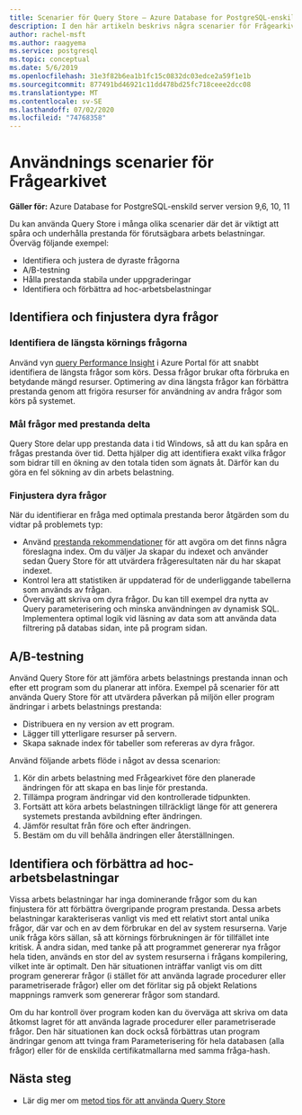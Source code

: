 ```yaml
---
title: Scenarier för Query Store – Azure Database for PostgreSQL-enskild server
description: I den här artikeln beskrivs några scenarier för Frågearkivet i Azure Database for PostgreSQL-enskild server.
author: rachel-msft
ms.author: raagyema
ms.service: postgresql
ms.topic: conceptual
ms.date: 5/6/2019
ms.openlocfilehash: 31e3f82b6ea1b1fc15c0832dc03edce2a59f1e1b
ms.sourcegitcommit: 877491bd46921c11dd478bd25fc718ceee2dcc08
ms.translationtype: MT
ms.contentlocale: sv-SE
ms.lasthandoff: 07/02/2020
ms.locfileid: "74768358"
---
```

# <a name="usage-scenarios-for-query-store"></a>Användnings scenarier för Frågearkivet

**Gäller för:** Azure Database for PostgreSQL-enskild server version 9,6, 10, 11

Du kan använda Query Store i många olika scenarier där det är viktigt att spåra och underhålla prestanda för förutsägbara arbets belastningar. Överväg följande exempel: 
- Identifiera och justera de dyraste frågorna 
- A/B-testning 
- Hålla prestanda stabila under uppgraderingar 
- Identifiera och förbättra ad hoc-arbetsbelastningar 

## <a name="identify-and-tune-expensive-queries"></a>Identifiera och finjustera dyra frågor 

### <a name="identify-longest-running-queries"></a>Identifiera de längsta körnings frågorna 
Använd vyn [query Performance Insight](concepts-query-performance-insight.md) i Azure Portal för att snabbt identifiera de längsta frågor som körs. Dessa frågor brukar ofta förbruka en betydande mängd resurser. Optimering av dina längsta frågor kan förbättra prestanda genom att frigöra resurser för användning av andra frågor som körs på systemet. 

### <a name="target-queries-with-performance-deltas"></a>Mål frågor med prestanda delta 
Query Store delar upp prestanda data i tid Windows, så att du kan spåra en frågas prestanda över tid. Detta hjälper dig att identifiera exakt vilka frågor som bidrar till en ökning av den totala tiden som ägnats åt. Därför kan du göra en fel sökning av din arbets belastning.

### <a name="tuning-expensive-queries"></a>Finjustera dyra frågor 
När du identifierar en fråga med optimala prestanda beror åtgärden som du vidtar på problemets typ: 
- Använd [prestanda rekommendationer](concepts-performance-recommendations.md) för att avgöra om det finns några föreslagna index. Om du väljer Ja skapar du indexet och använder sedan Query Store för att utvärdera frågeresultaten när du har skapat indexet. 
- Kontrol lera att statistiken är uppdaterad för de underliggande tabellerna som används av frågan.
- Överväg att skriva om dyra frågor. Du kan till exempel dra nytta av Query parameterisering och minska användningen av dynamisk SQL. Implementera optimal logik vid läsning av data som att använda data filtrering på databas sidan, inte på program sidan. 


## <a name="ab-testing"></a>A/B-testning 
Använd Query Store för att jämföra arbets belastnings prestanda innan och efter ett program som du planerar att införa. Exempel på scenarier för att använda Query Store för att utvärdera påverkan på miljön eller program ändringar i arbets belastnings prestanda: 
- Distribuera en ny version av ett program. 
- Lägger till ytterligare resurser på servern. 
- Skapa saknade index för tabeller som refereras av dyra frågor. 
 
Använd följande arbets flöde i något av dessa scenarion: 
1. Kör din arbets belastning med Frågearkivet före den planerade ändringen för att skapa en bas linje för prestanda. 
2. Tillämpa program ändringar vid den kontrollerade tidpunkten. 
3. Fortsätt att köra arbets belastningen tillräckligt länge för att generera systemets prestanda avbildning efter ändringen. 
4. Jämför resultat från före och efter ändringen. 
5. Bestäm om du vill behålla ändringen eller återställningen. 


## <a name="identify-and-improve-ad-hoc-workloads"></a>Identifiera och förbättra ad hoc-arbetsbelastningar 
Vissa arbets belastningar har inga dominerande frågor som du kan finjustera för att förbättra övergripande program prestanda. Dessa arbets belastningar karakteriseras vanligt vis med ett relativt stort antal unika frågor, där var och en av dem förbrukar en del av system resurserna. Varje unik fråga körs sällan, så att körnings förbrukningen är för tillfället inte kritisk. Å andra sidan, med tanke på att programmet genererar nya frågor hela tiden, används en stor del av system resurserna i frågans kompilering, vilket inte är optimalt. Den här situationen inträffar vanligt vis om ditt program genererar frågor (i stället för att använda lagrade procedurer eller parametriserade frågor) eller om det förlitar sig på objekt Relations mappnings ramverk som genererar frågor som standard. 
 
Om du har kontroll över program koden kan du överväga att skriva om data åtkomst lagret för att använda lagrade procedurer eller parametriserade frågor. Den här situationen kan dock också förbättras utan program ändringar genom att tvinga fram Parameterisering för hela databasen (alla frågor) eller för de enskilda certifikatmallarna med samma fråga-hash. 

## <a name="next-steps"></a>Nästa steg
- Lär dig mer om [metod tips för att använda Query Store](concepts-query-store-best-practices.md)